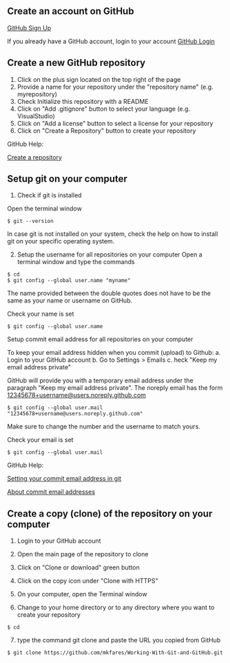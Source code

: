 ## Create an account on GitHub
[GitHub Sign Up](https://github.com/)

If you already have a GitHub account, login to your account
[GitHub Login](https://github.com/login)

## Create a new GitHub repository
1. Click on the plus sign located on the top right of the page
2. Provide a name for your repository under the "repository name" (e.g. myrepository)
3. Check Initialize this repository with a README
4. Click on "Add .gitignore" button to select your language (e.g. VisualStudio)
5. Click on "Add a license" button to select a license for your repository
6. Click on "Create a Repository" button to create your repository

GitHub Help:

[Create a repository](https://help.github.com/articles/create-a-repo/)

## Setup git on your computer
1. Check if git is installed

Open the terminal window
```console
$ git --version
```
In case git is not installed on your system, check the help on how to install git on your specific operating system.

2. Setup the username for all repositories on your computer
Open a terminal window and type the commands
```console
$ cd
$ git config --global user.name "myname"
```
The name provided between the double quotes does not have to be the same as your name or username on GitHub.

Check your name is set
```console
$ git config --global user.name
```
Setup commit email address for all repositories on your computer

To keep your email address hidden when you commit (upload) to Github:
a. Login to your GitHub account
b. Go to Settings > Emails
c. heck "Keep my email address private"

GitHub will provide you with a temporary email address under the paragraph "Keep my email address private". The noreply email has the form 12345678+username@users.noreply.github.com
```console
$ git config --global user.mail "12345678+username@users.noreply.github.com"
```
Make sure to change the number and the username to match yours.

Check your email is set
```console
$ git config --global user.mail
```
GitHub Help:

[Setting your commit email address in git](https://help.github.com/articles/setting-your-commit-email-address-in-git/)

[About commit email addresses](https://help.github.com/articles/about-commit-email-addresses/)

## Create a copy (clone) of the repository on your computer
1. Login to your GitHub account
2. Open the main page of the repository to clone
3. Click on "Clone or download" green button
4. Click on the copy icon under "Clone with HTTPS"

5. On your computer, open the Terminal window
6. Change to your home directory or to any directory where you want to create your repository
```console
$ cd
```
7. type the command git clone and paste the URL you copied from GitHub
```console
$ git clone https://github.com/mkfares/Working-With-Git-and-GitHub.git
```
